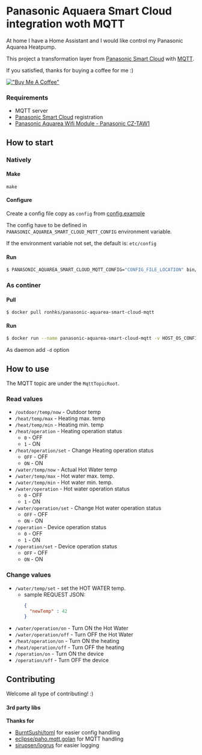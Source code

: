 # Panasonic Aquaera Smart Cloud integration woth MQTT
At home I have a Home Assistant and I would like control my Panasonic Aquarea Heatpump.

This project a transformation layer from [Panasonic Smart Cloud](https://aquarea-smart.panasonic.com/) with [MQTT](https://en.wikipedia.org/wiki/MQTT). 

If you satisfied, thanks for buying a coffee for me :)

[!["Buy Me A Coffee"](https://www.buymeacoffee.com/assets/img/custom_images/orange_img.png)](https://www.buymeacoffee.com/zsoltdenes)

### Requirements
* MQTT server
* [Panasonic Smart Cloud](https://aquarea-smart.panasonic.com/) registration
* [Panasonic Aquarea Wifi Module - Panasonic CZ-TAW1](https://www.panasonicproclub.com/uploads/PL/catalogues/CZ-TAW1_quick%20guide.pdf)

## How to start 
### Natively
#### Make
```shell
make
```
#### Configure
Create a config file copy as `config` from [config.example](./etc/config.example)

The config have to be defined in `PANASONIC_AQUAREA_SMART_CLOUD_MQTT_CONFIG` environment variable.

If the environment variable not set, the default is: `etc/config`
#### Run
```sh
$ PANASONIC_AQUAREA_SMART_CLOUD_MQTT_CONFIG="CONFIG_FILE_LOCATION" bin/OS/panasonic-aquarea-smart-cloud-mqtt-OS-ARCH
```
### As continer
#### Pull
```shell
$ docker pull ronhks/panasonic-aquarea-smart-cloud-mqtt
```
#### Run
```sh
$ docker run --name panasonic-aquarea-smart-cloud-mqtt -v HOST_OS_CONFIG_LOCATION/:/app/etc ronhks/panasonic-aquarea-smart-cloud-mqtt
```

As daemon add `-d` option
## How to use
The MQTT topic are under the `MqttTopicRoot`.
### Read values
* `/outdoor/temp/now` - Outdoor temp
* `/heat/temp/max` - Heating max. temp 
* `/heat/temp/min` - Heating min. temp
* `/heat/operation` - Heating operation status
  * `0` - OFF
  * `1` - ON
* `/heat/operation/set` - Change Heating operation status
  * `OFF` - OFF
  * `ON` - ON
* `/water/temp/now` - Actual Hot Water temp
* `/water/temp/max` - Hot water max. temp.
* `/water/temp/min` - Hot water min. temp.
* `/water/operation` - Hot water operation status
  * `0` - OFF
  * `1` - ON
* `/water/operation/set` - Change Hot water operation status
  * `OFF` - OFF
  * `ON` - ON
* `/operation` - Device operation status
  * `0` - OFF
  * `1` - ON
* `/operation/set` - Device operation status
  * `OFF` - OFF
  * `ON` - ON

### Change values
* `/water/temp/set` - set the HOT WATER temp. 
  * sample REQUEST JSON:
    ```json
    {
      "newTemp" : 42
    }
    ```
* `/water/operation/on` - Turn ON the Hot Water
* `/water/operation/off` - Turn OFF the Hot Water
* `/heat/operation/on` - Turn ON the heating
* `/heat/operation/off` - Turn OFF the heating
* `/operation/on` - Turn ON the device
* `/operation/off` - Turn OFF the device

## Contributing
Welcome all type of contributing! :)

#### 3rd party libs
**Thanks for**
* [BurntSushi/toml](https://github.com/BurntSushi/toml) for easier config handling
* [eclipse/paho.mqtt.golan](https://github.com/eclipse/paho.mqtt.golan) for MQTT handling
* [sirupsen/logrus](https://github.com/sirupsen/logrus) for easier logging
